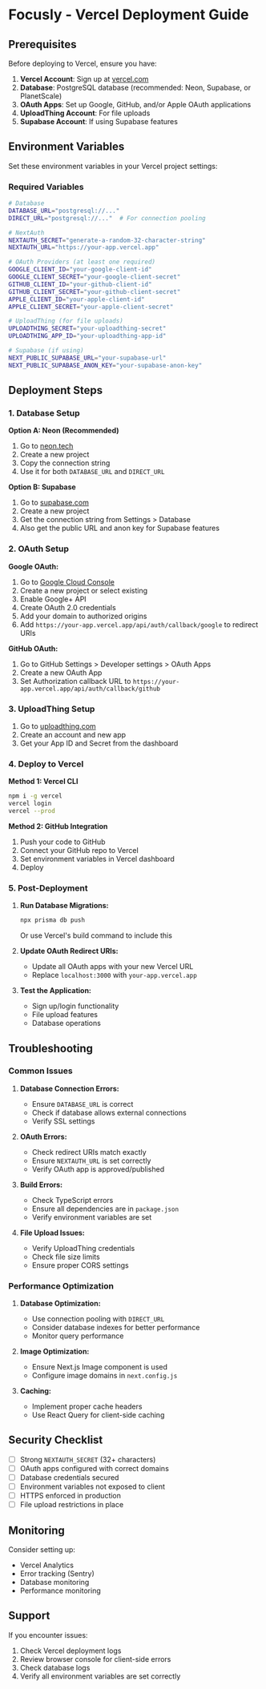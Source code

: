 # Focusly - Vercel Deployment Guide

## Prerequisites

Before deploying to Vercel, ensure you have:

1. **Vercel Account**: Sign up at [vercel.com](https://vercel.com)
2. **Database**: PostgreSQL database (recommended: Neon, Supabase, or PlanetScale)
3. **OAuth Apps**: Set up Google, GitHub, and/or Apple OAuth applications
4. **UploadThing Account**: For file uploads
5. **Supabase Account**: If using Supabase features

## Environment Variables

Set these environment variables in your Vercel project settings:

### Required Variables

```bash
# Database
DATABASE_URL="postgresql://..."
DIRECT_URL="postgresql://..."  # For connection pooling

# NextAuth
NEXTAUTH_SECRET="generate-a-random-32-character-string"
NEXTAUTH_URL="https://your-app.vercel.app"

# OAuth Providers (at least one required)
GOOGLE_CLIENT_ID="your-google-client-id"
GOOGLE_CLIENT_SECRET="your-google-client-secret"
GITHUB_CLIENT_ID="your-github-client-id"
GITHUB_CLIENT_SECRET="your-github-client-secret"
APPLE_CLIENT_ID="your-apple-client-id"
APPLE_CLIENT_SECRET="your-apple-client-secret"

# UploadThing (for file uploads)
UPLOADTHING_SECRET="your-uploadthing-secret"
UPLOADTHING_APP_ID="your-uploadthing-app-id"

# Supabase (if using)
NEXT_PUBLIC_SUPABASE_URL="your-supabase-url"
NEXT_PUBLIC_SUPABASE_ANON_KEY="your-supabase-anon-key"
```

## Deployment Steps

### 1. Database Setup

**Option A: Neon (Recommended)**
1. Go to [neon.tech](https://neon.tech)
2. Create a new project
3. Copy the connection string
4. Use it for both `DATABASE_URL` and `DIRECT_URL`

**Option B: Supabase**
1. Go to [supabase.com](https://supabase.com)
2. Create a new project
3. Get the connection string from Settings > Database
4. Also get the public URL and anon key for Supabase features

### 2. OAuth Setup

**Google OAuth:**
1. Go to [Google Cloud Console](https://console.cloud.google.com)
2. Create a new project or select existing
3. Enable Google+ API
4. Create OAuth 2.0 credentials
5. Add your domain to authorized origins
6. Add `https://your-app.vercel.app/api/auth/callback/google` to redirect URIs

**GitHub OAuth:**
1. Go to GitHub Settings > Developer settings > OAuth Apps
2. Create a new OAuth App
3. Set Authorization callback URL to `https://your-app.vercel.app/api/auth/callback/github`

### 3. UploadThing Setup

1. Go to [uploadthing.com](https://uploadthing.com)
2. Create an account and new app
3. Get your App ID and Secret from the dashboard

### 4. Deploy to Vercel

**Method 1: Vercel CLI**
```bash
npm i -g vercel
vercel login
vercel --prod
```

**Method 2: GitHub Integration**
1. Push your code to GitHub
2. Connect your GitHub repo to Vercel
3. Set environment variables in Vercel dashboard
4. Deploy

### 5. Post-Deployment

1. **Run Database Migrations:**
   ```bash
   npx prisma db push
   ```
   Or use Vercel's build command to include this

2. **Update OAuth Redirect URIs:**
   - Update all OAuth apps with your new Vercel URL
   - Replace `localhost:3000` with `your-app.vercel.app`

3. **Test the Application:**
   - Sign up/login functionality
   - File upload features
   - Database operations

## Troubleshooting

### Common Issues

1. **Database Connection Errors:**
   - Ensure `DATABASE_URL` is correct
   - Check if database allows external connections
   - Verify SSL settings

2. **OAuth Errors:**
   - Check redirect URIs match exactly
   - Ensure `NEXTAUTH_URL` is set correctly
   - Verify OAuth app is approved/published

3. **Build Errors:**
   - Check TypeScript errors
   - Ensure all dependencies are in `package.json`
   - Verify environment variables are set

4. **File Upload Issues:**
   - Verify UploadThing credentials
   - Check file size limits
   - Ensure proper CORS settings

### Performance Optimization

1. **Database Optimization:**
   - Use connection pooling with `DIRECT_URL`
   - Consider database indexes for better performance
   - Monitor query performance

2. **Image Optimization:**
   - Ensure Next.js Image component is used
   - Configure image domains in `next.config.js`

3. **Caching:**
   - Implement proper cache headers
   - Use React Query for client-side caching

## Security Checklist

- [ ] Strong `NEXTAUTH_SECRET` (32+ characters)
- [ ] OAuth apps configured with correct domains
- [ ] Database credentials secured
- [ ] Environment variables not exposed to client
- [ ] HTTPS enforced in production
- [ ] File upload restrictions in place

## Monitoring

Consider setting up:
- Vercel Analytics
- Error tracking (Sentry)
- Database monitoring
- Performance monitoring

## Support

If you encounter issues:
1. Check Vercel deployment logs
2. Review browser console for client-side errors
3. Check database logs
4. Verify all environment variables are set correctly